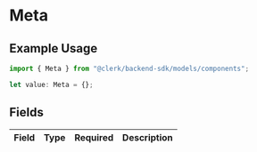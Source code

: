 # Meta

## Example Usage

```typescript
import { Meta } from "@clerk/backend-sdk/models/components";

let value: Meta = {};
```

## Fields

| Field       | Type        | Required    | Description |
| ----------- | ----------- | ----------- | ----------- |